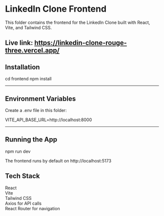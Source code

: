 # LinkedIn Clone Frontend

This folder contains the frontend for the LinkedIn Clone built with React, Vite, and Tailwind CSS.


Live link: https://linkedin-clone-rouge-three.vercel.app/
------------------------------------------
Installation
------------------------------------------

cd frontend
npm install

------------------------------------------
Environment Variables
------------------------------------------

Create a .env file in this folder:

VITE_API_BASE_URL=http://localhost:8000

------------------------------------------
Running the App
------------------------------------------

npm run dev

The frontend runs by default on http://localhost:5173


Tech Stack
------------------------------------------

React  
Vite  
Tailwind CSS  
Axios for API calls  
React Router for navigation
